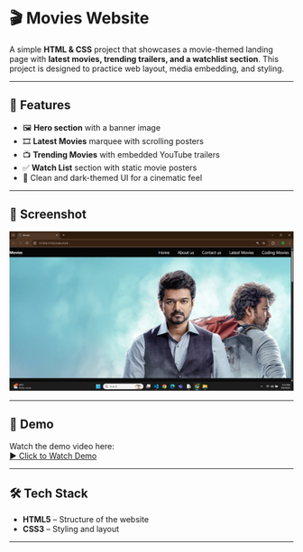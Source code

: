 # 🎬 Movies Website

A simple **HTML & CSS** project that showcases a movie-themed landing page with **latest movies, trending trailers, and a watchlist section**.
This project is designed to practice web layout, media embedding, and styling. 

--- 
## 🚀 Features
- 🖼️ **Hero section** with a banner image 
- 🎞️ **Latest Movies** marquee with scrolling posters 
- 📺 **Trending Movies** with embedded YouTube trailers  
- ✅ **Watch List** section with static movie posters     
- 🎨 Clean and dark-themed UI for a cinematic feel
 
--- 

## 📸 Screenshot
![App Screenshot](output.png)

---

## 🎥 Demo
Watch the demo video here:  
[▶️ Click to Watch Demo](demo.mp4)

---

## 🛠️ Tech Stack
- **HTML5** – Structure of the website 
- **CSS3** – Styling and layout  

---

